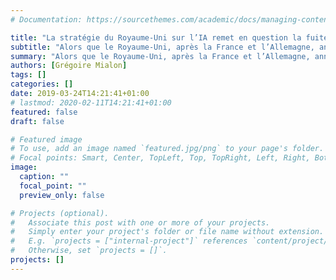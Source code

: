 ```yaml
---
# Documentation: https://sourcethemes.com/academic/docs/managing-content/

title: "La stratégie du Royaume-Uni sur l’IA remet en question la fuite des cerveaux vers les États-Unis"
subtitle: "Alors que le Royaume-Uni, après la France et l’Allemagne, annonce sa stratégie vouée à combler son manque de main-d’oeuvre qualifiée en IA, le Department of Defense américain choisit de collaborer avec des entités académiques ou privées dont un grand nombre de membres sont européens ou asiatiques. [Lire l'intégralité de la note.](https://legrandcontinent.eu/fr/2019/03/24/la-strategie-du-royaume-uni-sur-lia-remet-en-question-la-fuite-des-cerveaux-vers-les-etats-unis/)"
summary: "Alors que le Royaume-Uni, après la France et l’Allemagne, annonce sa stratégie vouée à combler son manque de main-d’oeuvre qualifiée en IA, le Department of Defense américain choisit de collaborer avec des entités académiques ou privées dont un grand nombre de membres sont européens ou asiatiques."
authors: [Grégoire Mialon]
tags: []
categories: []
date: 2019-03-24T14:21:41+01:00
# lastmod: 2020-02-11T14:21:41+01:00
featured: false
draft: false

# Featured image
# To use, add an image named `featured.jpg/png` to your page's folder.
# Focal points: Smart, Center, TopLeft, Top, TopRight, Left, Right, BottomLeft, Bottom, BottomRight.
image:
  caption: ""
  focal_point: ""
  preview_only: false

# Projects (optional).
#   Associate this post with one or more of your projects.
#   Simply enter your project's folder or file name without extension.
#   E.g. `projects = ["internal-project"]` references `content/project/deep-learning/index.md`.
#   Otherwise, set `projects = []`.
projects: []
---
```


